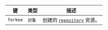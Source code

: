 | 键        | 类型   | 描述                                                  |
| -------- | ---- | --------------------------------------------------- |
| `forkee` | `对象` | 创建的 [`repository`](/v3/repos/#get-a-repository) 资源。 |
